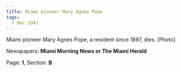 ```yaml
---  
title: Miami pioneer Mary Agnes Pope  
tags:  
  - Dec 1941  
---  
```

  
Miami pioneer Mary Agnes Pope, a resident since 1897, dies. [Photo]  
  
Newspapers: **Miami Morning News or The Miami Herald**  
  
Page: **1**, Section: **B** 

